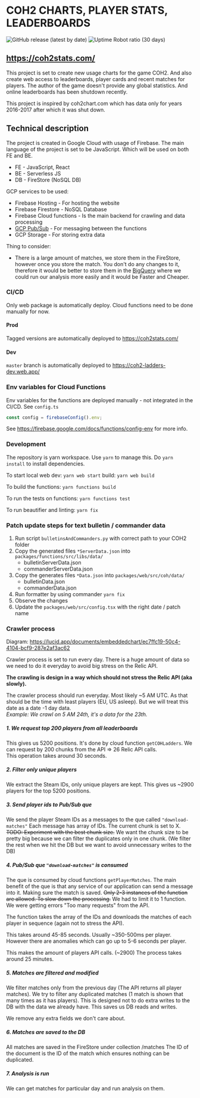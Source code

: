 # COH2 CHARTS, PLAYER STATS, LEADERBOARDS

![GitHub release (latest by date)](https://img.shields.io/github/v/release/petrvecera/coh2ladders)
![Uptime Robot ratio (30 days)](https://img.shields.io/uptimerobot/ratio/m788579058-010f84f8b7e284e354b0946c?label=uptime%2030%20days)

## https://coh2stats.com/

This project is set to create new usage charts for the game COH2.
And also create web access to leaderboards, player cards and recent matches for players.
The author of the game doesn't provide any global statistics. And online leaderboards has been shutdown recently.

This project is inspired by coh2chart.com which has data
only for years 2016-2017 after which it was shut down.

## Technical description

The project is created in Google Cloud with usage of Firebase.
The main language of the project is set to be JavaScript. Which will
be used on both FE and BE.

- FE - JavaScript, React
- BE - Serverless JS
- DB - FireStore (NoSQL DB)

GCP services to be used:

- Firebase Hosting - For hosting the website
- Firebase Firestore - NoSQL Database
- Firebase Cloud functions - Is the main backend for crawling and data processing
- [GCP Pub/Sub](https://cloud.google.com/pubsub/docs/overview) - For messaging between the functions
- GCP Storage - For storing extra data

Thing to consider:

- There is a large amount of matches, we store them in the FireStore, however
  once you store the match. You don't do any changes to it, therefore it would be
  better to store them in the [BigQuery](https://cloud.google.com/bigquery/) where
  we could run our analysis more easily and it would be Faster and Cheaper.

### CI/CD

Only web package is automatically deploy. Cloud functions
need to be done manually for now.

#### Prod

Tagged versions are automatically deployed to https://coh2stats.com/

#### Dev

`master` branch is automatically deployed to https://coh2-ladders-dev.web.app/

### Env variables for Cloud Functions

Env variables for the functions are deployed manually - not integrated in the CI/CD.
See `config.ts`

```javascript
const config = firebaseConfig().env;
```

See https://firebase.google.com/docs/functions/config-env for more info.

### Development

The repository is yarn workspace. Use `yarn` to manage this.
Do `yarn install` to install dependencies.

To start local web dev:
`yarn web start`
build:
`yarn web build`

To build the functions:
`yarn functions build`

To run the tests on functions:
`yarn functions test`

To run beautifier and linting:
`yarn fix`

### Patch update steps for text bulletin / commander data

1. Run script `bulletinsAndCommanders.py` with correct path to your COH2 folder
2. Copy the generated files `*ServerData.json` into `packages/functions/src/libs/data/`
   - bulletinServerData.json
   - commanderServerData.json
3. Copy the generates files `*Data.json` into `packages/web/src/coh/data/`
   - bulletinData.json
   - commanderData.json
4. Run formatter by using commander `yarn fix`
5. Observe the changes
6. Update the `packages/web/src/config.tsx` with the right date / patch name

### Crawler process

Diagram:
https://lucid.app/documents/embeddedchart/ec7ffc19-50c4-4104-bcf9-287e2af3ac62

Crawler process is set to run every day. There is a huge amount of data
so we need to do it everyday to avoid big stress on the Relic API.

**The crawling is design in a way which should not stress the Relic API (aka
slowly).**

The crawler process should run everyday. Most likely ~5 AM UTC. As that
should be the time with least players (EU, US asleep). But we will treat
this date as a date -1 day data.  
 _Example: We crawl on 5 AM 24th, it's a data for the 23th._

##### 1. We request top 200 players from all leaderboards

This gives us 5200 positions. It's done by cloud function `getCOHLadders`.
We can request by 200 chunks from the API => 26 Relic API calls.  
This operation takes around 30 seconds.

##### 2. Filter only unique players

We extract the Steam IDs, only unique players are kept.
This gives us ~2900 players for the top 5200 positions.

##### 3. Send player ids to Pub/Sub que

We send the player Steam IDs as a messages to the que called `"download-matches"`
Each message has array of IDs. The current chunk is set to X.
~~TODO: Experiment with the best chunk size.~~ We want the chunk size
to be pretty big because we can filter the duplicates only in
one chunk. (We filter the rest when we hit the DB but we want to
avoid unnecessary writes to the DB)

##### 4. Pub/Sub que `"download-matches"` is consumed

The que is consumed by cloud functions `getPlayerMatches`.
The main benefit of the que is that any service of our application
can send a message into it. Making sure the match is saved.
~~Only 2-3 instances of the function are allowed. To slow down the processing.~~
We had to limit it to 1 function. We were getting errors "Too many requests"
from the API.

The function takes the array of the IDs and downloads the matches
of each player in sequence (again not to stress the API).

This takes around 45-85 seconds. Usually ~350-500ms per player. However
there are anomalies which can go up to 5-6 seconds per player.

This makes the amount of players API calls. (~2900)
The process takes around 25 minutes.

##### 5. Matches are filtered and modified

We filter matches only from the previous day (The API returns all player matches).
We try to filter any duplicated matches (1 match is shown that many times as it has players).
This is designed not to do extra writes to the DB with the data we already have.
This saves us DB reads and writes.

We remove any extra fields we don't care about.

##### 6. Matches are saved to the DB

All matches are saved in the FireStore under collection /matches
The ID of the document is the ID of the match which ensures nothing
can be duplicated.

##### 7. Analysis is run

We can get matches for particular day and run analysis on them.
